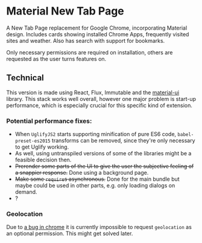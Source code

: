 # Material New Tab Page

A New Tab Page replacement for Google Chrome, incorporating Material design. Includes cards showing installed Chrome Apps, frequently visited sites and weather. Also has search with support for bookmarks.

Only necessary permissions are required on installation, others are requested as the user turns features on.

## Technical

This version is made using React, Flux, Immutable and the [material-ui](material-ui.com) library. This stack works well overall, however one major problem is start-up performance, which is especially crucial for this specific kind of extension.

### Potential performance fixes:
* When `UglifyJS2` starts supporting minification of pure ES6 code, `babel-preset-es2015` transforms can be removed, since they're only necessary to get Uglify working.
* As well, using untranspiled versions of some of the libraries might be a feasible decision then.
* ~~Prerender some parts of the UI to give the user the subjective feeling of a snappier response.~~ Done using a background page.
* ~~Make some `require`s asynchronous.~~ Done for the main bundle but maybe could be used in other parts, e.g. only loading dialogs on demand.
* ?

### Geolocation
Due to [a bug in chrome](https://bugs.chromium.org/p/chromium/issues/detail?id=278555) it is currently impossible to request `geolocation` as an optional permission. This might get solved later.
